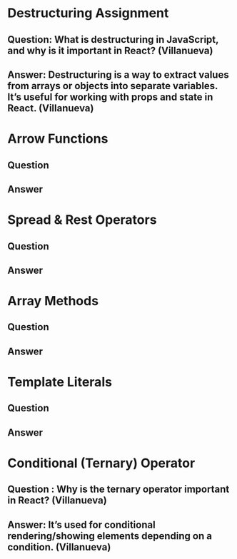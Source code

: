 # Destructuring Assignment

## Question: What is destructuring in JavaScript, and why is it important in React? (Villanueva)

## Answer: Destructuring is a way to extract values from arrays or objects into separate variables. It’s useful for working with props and state in React. (Villanueva)




# Arrow Functions

## Question

## Answer




# Spread & Rest Operators

## Question

## Answer




# Array Methods

## Question

## Answer




# Template Literals

## Question

## Answer




# Conditional (Ternary) Operator

## Question : Why is the ternary operator important in React? (Villanueva)

## Answer: It’s used for conditional rendering/showing elements depending on a condition. (Villanueva)